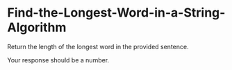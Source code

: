 # Find-the-Longest-Word-in-a-String-Algorithm
Return the length of the longest word in the provided sentence.

Your response should be a number.
